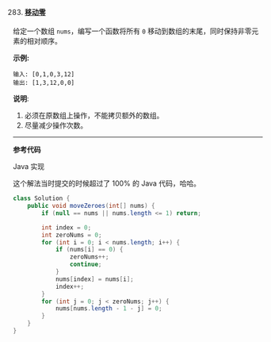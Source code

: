 283. #### [移动零](https://leetcode-cn.com/problems/move-zeroes/)

给定一个数组 `nums`，编写一个函数将所有 `0` 移动到数组的末尾，同时保持非零元素的相对顺序。

**示例:**

```
输入: [0,1,0,3,12]
输出: [1,3,12,0,0]
```

**说明**:

1. 必须在原数组上操作，不能拷贝额外的数组。
2. 尽量减少操作次数。

------

**参考代码**

Java 实现

这个解法当时提交的时候超过了 100% 的 Java 代码，哈哈。

```java
class Solution {
    public void moveZeroes(int[] nums) {
        if (null == nums || nums.length <= 1) return;

        int index = 0;
        int zeroNums = 0;
        for (int i = 0; i < nums.length; i++) {
            if (nums[i] == 0) {
                zeroNums++;
                continue;
            }
            nums[index] = nums[i];
            index++;
        }
        for (int j = 0; j < zeroNums; j++) {
            nums[nums.length - 1 - j] = 0;
        }
    }
}
```